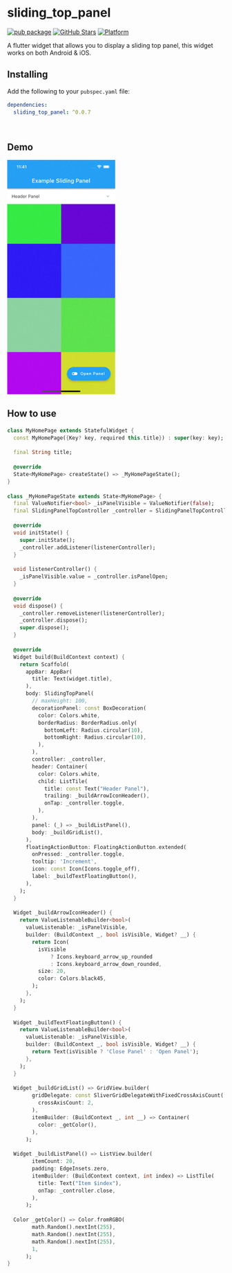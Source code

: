 # sliding_top_panel
[![pub package](https://img.shields.io/pub/v/sliding_top_panel.svg)](https://pub.dev/packages/sliding_top_panel)
[![GitHub Stars](https://img.shields.io/github/stars/JherysVargas/sliding_top_panel.svg?logo=github)](https://pub.dev/packages/sliding_top_panel)
[![Platform](https://img.shields.io/badge/platform-android%20|%20ios-green.svg)](https://img.shields.io/badge/platform-Android%20%7C%20iOS-green.svg)

A flutter widget that allows you to display a sliding top panel, this widget works on both Android & iOS.

## Installing
Add the following to your `pubspec.yaml` file:
```yaml
dependencies:
  sliding_top_panel: ^0.0.7
```

<br>

## Demo
<img width="250px" alt="Example" src="https://raw.githubusercontent.com/JherysVargas/sliding_top_panel/main/screenshots/example.gif"/>

<br>

## How to use

```dart
class MyHomePage extends StatefulWidget {
  const MyHomePage({Key? key, required this.title}) : super(key: key);

  final String title;

  @override
  State<MyHomePage> createState() => _MyHomePageState();
}

class _MyHomePageState extends State<MyHomePage> {
  final ValueNotifier<bool> _isPanelVisible = ValueNotifier(false);
  final SlidingPanelTopController _controller = SlidingPanelTopController();

  @override
  void initState() {
    super.initState();
    _controller.addListener(listenerController);
  }

  void listenerController() {
    _isPanelVisible.value = _controller.isPanelOpen;
  }

  @override
  void dispose() {
    _controller.removeListener(listenerController);
    _controller.dispose();
    super.dispose();
  }

  @override
  Widget build(BuildContext context) {
    return Scaffold(
      appBar: AppBar(
        title: Text(widget.title),
      ),
      body: SlidingTopPanel(
        // maxHeight: 100,
        decorationPanel: const BoxDecoration(
          color: Colors.white,
          borderRadius: BorderRadius.only(
            bottomLeft: Radius.circular(10),
            bottomRight: Radius.circular(10),
          ),
        ),
        controller: _controller,
        header: Container(
          color: Colors.white,
          child: ListTile(
            title: const Text("Header Panel"),
            trailing: _buildArrowIconHeader(),
            onTap: _controller.toggle,
          ),
        ),
        panel: (_) => _buildListPanel(),
        body: _buildGridList(),
      ),
      floatingActionButton: FloatingActionButton.extended(
        onPressed: _controller.toggle,
        tooltip: 'Increment',
        icon: const Icon(Icons.toggle_off),
        label: _buildTextFloatingButton(),
      ),
    );
  }

  Widget _buildArrowIconHeader() {
    return ValueListenableBuilder<bool>(
      valueListenable: _isPanelVisible,
      builder: (BuildContext _, bool isVisible, Widget? __) {
        return Icon(
          isVisible
              ? Icons.keyboard_arrow_up_rounded
              : Icons.keyboard_arrow_down_rounded,
          size: 20,
          color: Colors.black45,
        );
      },
    );
  }

  Widget _buildTextFloatingButton() {
    return ValueListenableBuilder<bool>(
      valueListenable: _isPanelVisible,
      builder: (BuildContext _, bool isVisible, Widget? __) {
        return Text(isVisible ? 'Close Panel' : 'Open Panel');
      },
    );
  }

  Widget _buildGridList() => GridView.builder(
        gridDelegate: const SliverGridDelegateWithFixedCrossAxisCount(
          crossAxisCount: 2,
        ),
        itemBuilder: (BuildContext _, int __) => Container(
          color: _getColor(),
        ),
      );

  Widget _buildListPanel() => ListView.builder(
        itemCount: 20,
        padding: EdgeInsets.zero,
        itemBuilder: (BuildContext context, int index) => ListTile(
          title: Text("Item $index"),
          onTap: _controller.close,
        ),
      );

  Color _getColor() => Color.fromRGBO(
        math.Random().nextInt(255),
        math.Random().nextInt(255),
        math.Random().nextInt(255),
        1,
      );
}
```